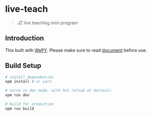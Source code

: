 # live-teach

> JZ live teaching mini program

## Introduction
This built with [WePY](https://github.com/Tencent/wepy).
Please make sure to read [document](https://tencent.github.io/wepy/document.html) before use.

## Build Setup

``` bash
# install dependencies
npm install # or yarn

# serve in dev mode, with hot reload at devtools
npm run dev

# build for production
npm run build
```
